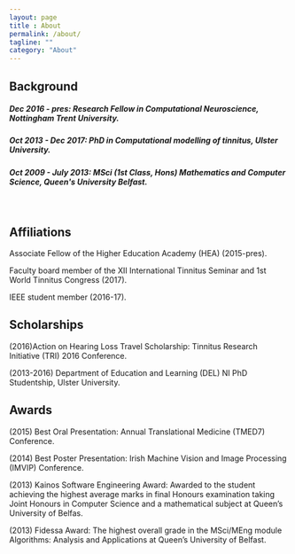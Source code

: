 ```yaml
---
layout: page
title : About
permalink: /about/
tagline: ""
category: "About"
---
```


<h2>Background</h2>
<h5>Dec 2016 - pres: Research Fellow in Computational Neuroscience, Nottingham Trent University.<h5>

<h5>Oct 2013 - Dec 2017: PhD in Computational modelling of tinnitus, Ulster University.<h5>

<h5>Oct 2009 - July 2013: MSci (1st Class, Hons) Mathematics and Computer Science, Queen's University Belfast.<h5>
<br>

<h2>Affiliations</h2>
Associate Fellow of the Higher Education Academy (HEA) (2015-pres).

Faculty board member of the XII International Tinnitus Seminar and 1st World Tinnitus Congress (2017).

IEEE student member (2016-17).
<br>
<h2>Scholarships</h2>
(2016)Action on Hearing Loss Travel Scholarship: Tinnitus Research Initiative (TRI) 2016 Conference.

(2013-2016) Department of Education and Learning (DEL) NI PhD Studentship, Ulster University.
<br>
<h2>Awards</h2>
(2015) Best Oral Presentation: Annual Translational Medicine (TMED7) Conference.

(2014) Best Poster Presentation: Irish Machine Vision and Image Processing (IMVIP) Conference.

(2013) Kainos Software Engineering Award: Awarded to the student achieving the highest average marks in final Honours examination taking Joint Honours in Computer Science and a mathematical subject at Queen’s University of Belfas.

(2013) Fidessa Award: The highest overall grade in the MSci/MEng module Algorithms: Analysis and Applications at Queen’s University of Belfast.
